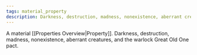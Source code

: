 ```yaml
---
tags: material_property
description: Darkness, destruction, madness, nonexistence, aberrant creatures, and the warlock Great Old One pact.
---
```

A material [[Properties Overview|Property]]. Darkness, destruction, madness, nonexistence, aberrant creatures, and the warlock Great Old One pact.